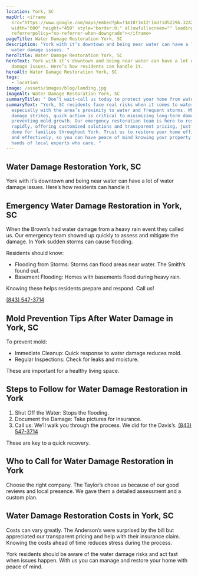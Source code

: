 ```yaml
---
location: York, SC
mapUrl: <iframe
  src="https://www.google.com/maps/embed?pb=!1m18!1m12!1m3!1d52296.324238557805!2d-81.2730921646949!3d34.99367943500887!2m3!1f0!2f0!3f0!3m2!1i1024!2i768!4f13.1!3m3!1m2!1s0x8856f342631fc8ef%3A0x9abfd4ca386f956b!2sYork%2C%20SC%2029745%2C%20USA!5e0!3m2!1sen!2sph!4v1728737425400!5m2!1sen!2sph"
  width="600" height="450" style="border:0;" allowfullscreen="" loading="lazy"
  referrerpolicy="no-referrer-when-downgrade"></iframe>
pageTitle: Water Damage Restoration York, SC
description: "York with it’s downtown and being near water can have a lot of
  water damage issues. "
heroTitle: Water Damage Restoration York, SC
heroText: York with it’s downtown and being near water can have a lot of water
  damage issues. Here’s how residents can handle it.
heroAlt: Water Damage Restoration York, SC
tags:
  - location
image: /assets/images/blog/landing.jpg
imageAlt: Water Damage Restoration York, SC
summaryTitle: " Don’t wait—call us today to protect your home from water damage."
summaryText: "York, SC residents face real risks when it comes to water damage,
  especially with the area’s proximity to water and frequent storms. When water
  damage strikes, quick action is critical to minimizing long-term damage and
  preventing mold growth. Our emergency restoration team is here to respond
  rapidly, offering customized solutions and transparent pricing, just as we’ve
  done for families throughout York. Trust us to restore your home efficiently
  and effectively, so you can have peace of mind knowing your property is in the
  hands of local experts who care. "
---
```

## Water Damage Restoration York, SC

York with it’s downtown and being near water can have a lot of water damage issues. Here’s how residents can handle it.

## Emergency Water Damage Restoration in York, SC

When the Brown’s had water damage from a heavy rain event they called us. Our emergency team showed up quickly to assess and mitigate the damage. In York sudden storms can cause flooding.

Residents should know:

* Flooding from Storms: Storms can flood areas near water. The Smith’s found out.
* Basement Flooding: Homes with basements flood during heavy rain.

Knowing these helps residents prepare and respond. Call us! 

[(843) 547-3714](tel:8435473714)

## Mold Prevention Tips After Water Damage in York, SC

To prevent mold:

* Immediate Cleanup: Quick response to water damage reduces mold.
* Regular Inspections: Check for leaks and moisture.

These are important for a healthy living space.

## Steps to Follow for Water Damage Restoration in York

1. Shut Off the Water: Stops the flooding.
2. Document the Damage: Take pictures for insurance.
3. Call us: We’ll walk you through the process. We did for the Davis’s. [(843) 547-3714](tel:8435473714)

These are key to a quick recovery.

## Who to Call for Water Damage Restoration in York

Choose the right company. The Taylor’s chose us because of our good reviews and local presence. We gave them a detailed assessment and a custom plan.

## Water Damage Restoration Costs in York, SC

Costs can vary greatly. The Anderson’s were surprised by the bill but appreciated our transparent pricing and help with their insurance claim. Knowing the costs ahead of time reduces stress during the process.



York residents should be aware of the water damage risks and act fast when issues happen. With us you can manage and restore your home with peace of mind.
